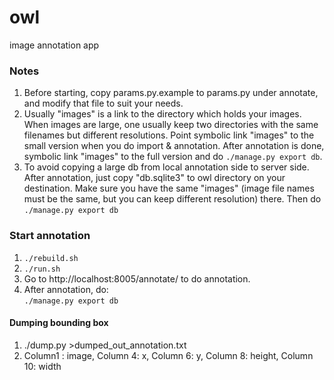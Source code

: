 # owl
image annotation app

### Notes

1. Before starting, copy params.py.example to params.py under annotate,
   and modify that file to suit your needs.
2. Usually "images" is a link to the directory which holds your images.
   When images are large, one usually keep two directories with the same
   filenames but different resolutions.  Point symbolic link "images" to
   the small version when you do import & annotation.  After annotation
   is done, symbolic link "images" to the full version and do
   `./manage.py export db`.
3. To avoid copying a large db from local annotation side to server side. After annotation, just copy "db.sqlite3" to owl directory on your destination. 
   Make sure you have the same "images" (image file names must be the same, but you can keep different resolution) there. Then do `./manage.py export db`
   
   

### Start annotation
  1. `./rebuild.sh`
  2. `./run.sh`   
  3. Go to http://localhost:8005/annotate/ to do annotation.   
  4. After annotation, do:   
     `./manage.py export db`


#### Dumping bounding box
1. ./dump.py >dumped_out_annotation.txt
2. Column1 : image, Column 4: x, Column 6: y, Column 8: height, Column 10: width
